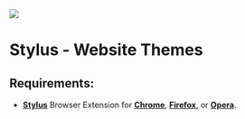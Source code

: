 <image src="https://cdn.add0n.com/icons/stylus64.png">

# Stylus - Website Themes

## Requirements:
 - [**Stylus**](https://add0n.com/stylus.html) Browser Extension for [**Chrome**](https://chrome.google.com/webstore/detail/stylus/clngdbkpkpeebahjckkjfobafhncgmne), [**Firefox**](https://addons.mozilla.org/en-US/firefox/addon/styl-us/), or [**Opera**](https://addons.opera.com/en/extensions/details/stylus/).
